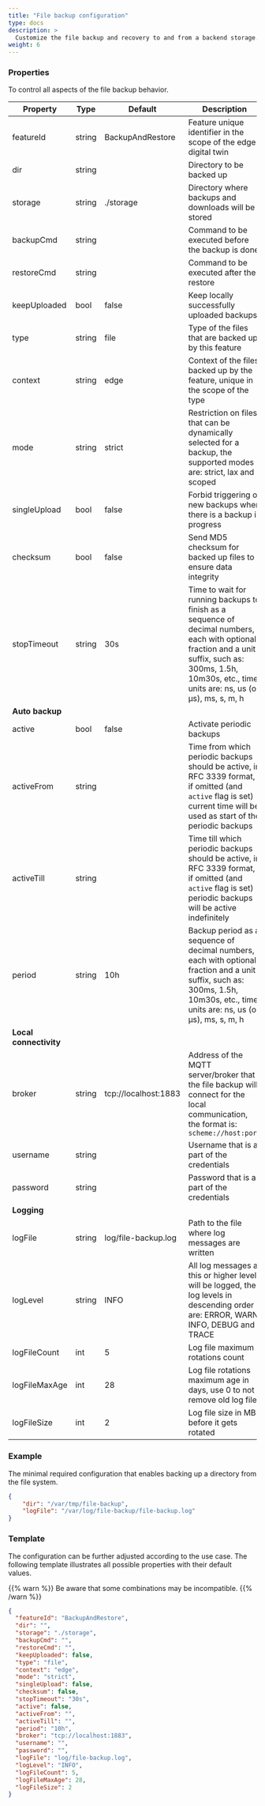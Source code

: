 ```yaml
---
title: "File backup configuration"
type: docs
description: >
  Customize the file backup and recovery to and from a backend storage.
weight: 6
---
```


### Properties

To control all aspects of the file backup behavior.

| Property | Type | Default | Description |
| - | - | - | - |
| featureId | string | BackupAndRestore | Feature unique identifier in the scope of the edge digital twin |
| dir | string | | Directory to be backed up |
| storage | string | ./storage | Directory where backups and downloads will be stored |
| backupCmd | string | | Command to be executed before the backup is done |
| restoreCmd | string | | Command to be executed after the restore |
| keepUploaded | bool | false | Keep locally successfully uploaded backups |
| type | string | file | Type of the files that are backed up by this feature |
| context | string | edge | Context of the files backed up by the feature, unique in the scope of the type |
| mode | string | strict | Restriction on files that can be dynamically selected for a backup, the supported modes are: strict, lax and scoped |
| singleUpload | bool | false | Forbid triggering of new backups when there is a backup in progress |
| checksum | bool | false | Send MD5 checksum for backed up files to ensure data integrity |
| stopTimeout | string | 30s | Time to wait for running backups to finish as a sequence of decimal numbers, each with optional fraction and a unit suffix, such as: 300ms, 1.5h, 10m30s, etc., time units are: ns, us (or µs), ms, s, m, h |
| **Auto backup** | | | |
| active | bool | false | Activate periodic backups |
| activeFrom | string | | Time from which periodic backups should be active, in RFC 3339 format, if omitted (and `active` flag is set) current time will be used as start of the periodic backups |
| activeTill | string | | Time till which periodic backups should be active, in RFC 3339 format, if omitted (and `active` flag is set) periodic backups will be active indefinitely |
| period | string | 10h| Backup period as a sequence of decimal numbers, each with optional fraction and a unit suffix, such as: 300ms, 1.5h, 10m30s, etc., time units are: ns, us (or µs), ms, s, m, h |
| **Local connectivity** | | | |
| broker | string | tcp://localhost:1883 | Address of the MQTT server/broker that the file backup will connect for the local communication, the format is: `scheme://host:port` |
| username | string | | Username that is a part of the credentials |
| password | string | | Password that is a part of the credentials |
| **Logging** | | | |
| logFile | string | log/file-backup.log | Path to the file where log messages are written |
| logLevel | string | INFO | All log messages at this or higher level will be logged, the log levels in descending order are: ERROR, WARN, INFO, DEBUG and TRACE |
| logFileCount | int | 5 | Log file maximum rotations count |
| logFileMaxAge | int | 28 | Log file rotations maximum age in days, use 0 to not remove old log files |
| logFileSize | int | 2 | Log file size in MB before it gets rotated |

### Example

The minimal required configuration that enables backing up a directory from the file system.

```json
{
    "dir": "/var/tmp/file-backup",
    "logFile": "/var/log/file-backup/file-backup.log"
}
```

### Template

The configuration can be further adjusted according to the use case.
The following template illustrates all possible properties with their default values.

{{% warn %}}
Be aware that some combinations may be incompatible.
{{% /warn %}}

```json
{
  "featureId": "BackupAndRestore",
  "dir": "",
  "storage": "./storage",
  "backupCmd": "",
  "restoreCmd": "",
  "keepUploaded": false,
  "type": "file",
  "context": "edge",
  "mode": "strict",
  "singleUpload": false,
  "checksum": false,
  "stopTimeout": "30s",
  "active": false,
  "activeFrom": "",
  "activeTill": "",
  "period": "10h",
  "broker": "tcp://localhost:1883",
  "username": "",
  "password": "",
  "logFile": "log/file-backup.log",
  "logLevel": "INFO",
  "logFileCount": 5,
  "logFileMaxAge": 28,
  "logFileSize": 2
}
```
